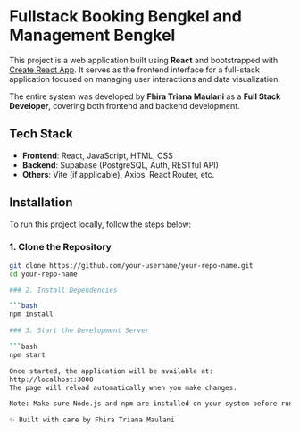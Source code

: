 # Fullstack Booking Bengkel and Management Bengkel

This project is a web application built using **React** and bootstrapped with [Create React App](https://github.com/facebook/create-react-app). It serves as the frontend interface for a full-stack application focused on managing user interactions and data visualization.

The entire system was developed by **Fhira Triana Maulani** as a **Full Stack Developer**, covering both frontend and backend development.

## Tech Stack

- **Frontend**: React, JavaScript, HTML, CSS
- **Backend**: Supabase (PostgreSQL, Auth, RESTful API)
- **Others**: Vite (if applicable), Axios, React Router, etc.

## Installation

To run this project locally, follow the steps below:

### 1. Clone the Repository

```bash
git clone https://github.com/your-username/your-repo-name.git
cd your-repo-name

### 2. Install Dependencies

```bash
npm install

### 3. Start the Development Server

```bash
npm start

Once started, the application will be available at:
http://localhost:3000
The page will reload automatically when you make changes.

Note: Make sure Node.js and npm are installed on your system before running the project.

✨ Built with care by Fhira Triana Maulani
